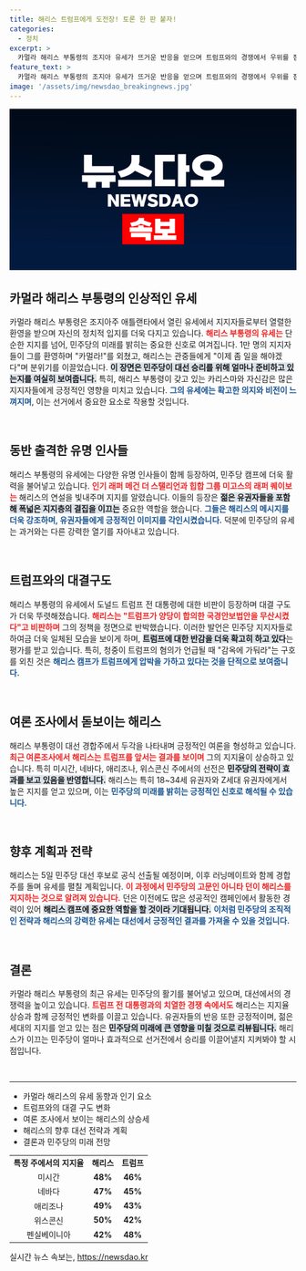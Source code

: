```yaml
---
title: 해리스 트럼프에게 도전장! 토론 한 판 붙자!
categories:
  - 정치
excerpt: >
  카멀라 해리스 부통령의 조지아 유세가 뜨거운 반응을 얻으며 트럼프와의 경쟁에서 우위를 점하고 있다. 7개 핵심 경합주 여론 조사에서 해리스가 트럼프를 제치고 지지를 얻으면서 민주당에 활력을 불어넣고 있다는 분석이 이어지고 있다.
feature_text: >
  카멀라 해리스 부통령의 조지아 유세가 뜨거운 반응을 얻으며 트럼프와의 경쟁에서 우위를 점하고 있다. 7개 핵심 경합주 여론 조사에서 해리스가 트럼프를 제치고 지지를 얻으면서 민주당에 활력을 불어넣고 있다는 분석이 이어지고 있다.
image: '/assets/img/newsdao_breakingnews.jpg'
---
```


<p><img src="/assets/img/newsdao_breakingnews.jpg" alt="ontimetimes 속보" /></p>

<h2 data-ke-size="size26">카멀라 해리스 부통령의 인상적인 유세</h2>

<p data-ke-size="size16">카멀라 해리스 부통령은 조지아주 애틀랜타에서 열린 유세에서 지지자들로부터 열렬한 환영을 받으며 자신의 정치적 입지를 더욱 다지고 있습니다. <b><span style="color: #ee2323;">해리스 부통령의 유세는</span></b> 단순한 지지를 넘어, 민주당의 미래를 밝히는 중요한 신호로 여겨집니다. 1만 명의 지지자들이 그를 환영하며 "카멀라!"를 외쳤고, 해리스는 관중들에게 "이제 좀 일을 해야겠다"며 분위기를 이끌었습니다. <b><span style="background-color: #21538527;">이 장면은 민주당이 대선 승리를 위해 얼마나 준비하고 있는지를 여실히 보여줍니다.</span></b> 특히, 해리스 부통령이 갖고 있는 카리스마와 자신감은 많은 지지자들에게 긍정적인 영향을 미치고 있습니다. <b><span style="color: #1a5490;">그의 유세에는 확고한 의지와 비전이 느껴지며</span></b>, 이는 선거에서 중요한 요소로 작용할 것입니다.</p>

<p data-ke-size="size16">&nbsp;</p>

<h2 data-ke-size="size26">동반 출격한 유명 인사들</h2>

<p data-ke-size="size16">해리스 부통령의 유세에는 다양한 유명 인사들이 함께 등장하여, 민주당 캠프에 더욱 활력을 불어넣고 있습니다. <b><span style="color: #ee2323;">인기 래퍼 메건 더 스탤리언과 힙합 그룹 미고스의 래퍼 퀘이보는</span></b> 해리스의 연설을 빛내주며 지지를 알렸습니다. 이들의 등장은 <b><span style="background-color: #21538527;">젊은 유권자들을 포함해 폭넓은 지지층의 결집을 이끄는</span></b> 중요한 역할을 했습니다. <b><span style="color: #1a5490;">그들은 해리스의 메시지를 더욱 강조하며, 유권자들에게 긍정적인 이미지를 각인시켰습니다.</span></b> 덕분에 민주당의 유세는 과거와는 다른 강력한 열기를 자아내고 있습니다.</p>

<p data-ke-size="size16">&nbsp;</p>

<h2 data-ke-size="size26">트럼프와의 대결구도</h2>

<p data-ke-size="size16">해리스 부통령의 유세에서 도널드 트럼프 전 대통령에 대한 비판이 등장하며 대결 구도가 더욱 뚜렷해졌습니다. <b><span style="color: #ee2323;">해리스는 "트럼프가 양당이 합의한 국경안보법안을 무산시켰다"고 비판하며</span></b> 그의 정책을 정면으로 반박했습니다. 이러한 발언은 민주당 지지자들로 하여금 더욱 일체된 모습을 보이게 하며, <b><span style="background-color: #21538527;">트럼프에 대한 반감을 더욱 확고히 하고 있다</span></b>는 평가를 받고 있습니다. 특히, 청중이 트럼프의 혐의가 언급될 때 "감옥에 가둬라"는 구호를 외친 것은 <b><span style="color: #1a5490;">해리스 캠프가 트럼프에게 압박을 가하고 있다는 것을 단적으로 보여줍니다.</span></b></p>

<p data-ke-size="size16">&nbsp;</p>

<h2 data-ke-size="size26">여론 조사에서 돋보이는 해리스</h2>

<p data-ke-size="size16">해리스 부통령이 대선 경합주에서 두각을 나타내며 긍정적인 여론을 형성하고 있습니다. <b><span style="color: #ee2323;">최근 여론조사에서 해리스는 트럼프를 앞서는 결과를 보이며</span></b> 그의 지지율이 상승하고 있습니다. 특히 미시간, 네바다, 애리조나, 위스콘신 주에서의 선전은 <b><span style="background-color: #21538527;">민주당의 전략이 효과를 보고 있음을 반영합니다.</span></b> 해리스는 특히 18~34세 유권자와 Z세대 유권자에게서 높은 지지를 얻고 있으며, 이는 <b><span style="color: #1a5490;">민주당의 미래를 밝히는 긍정적인 신호로 해석될 수 있습니다.</span></b></p>

<p data-ke-size="size16">&nbsp;</p>

<h2 data-ke-size="size26">향후 계획과 전략</h2>

<p data-ke-size="size16">해리스는 5일 민주당 대선 후보로 공식 선출될 예정이며, 이후 러닝메이트와 함께 경합주를 돌며 유세를 펼칠 계획입니다. <b><span style="color: #ee2323;">이 과정에서 민주당의 고문인 아니타 던이 해리스를 지지하는 것으로 알려져 있습니다.</span></b> 던은 이전에도 많은 성공적인 캠페인에서 활동한 경력이 있어 <b><span style="background-color: #21538527;">해리스 캠프에 중요한 역할을 할 것이라 기대됩니다.</span></b> <b><span style="color: #1a5490;">이처럼 민주당의 조직적인 전략과 해리스의 강력한 유세는 대선에서 긍정적인 결과를 가져올 수 있을 것입니다.</span></b></p>

<p data-ke-size="size16">&nbsp;</p>

<h2 data-ke-size="size26">결론</h2>

<p data-ke-size="size16">카멀라 해리스 부통령의 최근 유세는 민주당의 활기를 불어넣고 있으며, 대선에서의 경쟁력을 높이고 있습니다. <b><span style="color: #ee2323;">트럼프 전 대통령과의 치열한 경쟁 속에서도</span></b> 해리스는 지지율 상승과 함께 긍정적인 변화를 이끌고 있습니다. 유권자들의 반응 또한 긍정적이며, 젊은 세대의 지지를 얻고 있는 점은 <b><span style="background-color: #21538527;">민주당의 미래에 큰 영향을 미칠 것으로 리뷰됩니다.</span></b> 해리스가 이끄는 민주당이 얼마나 효과적으로 선거전에서 승리를 이끌어낼지 지켜봐야 할 시점입니다.</p>

<p data-ke-size="size16">&nbsp;</p>

<hr>

<ul>
    <li>카멀라 해리스의 유세 동향과 인기 요소</li>
    <li>트럼프와의 대결 구도 변화</li>
    <li>여론 조사에서 보이는 해리스의 상승세</li>
    <li>해리스의 향후 대선 전략과 계획</li>
    <li>결론과 민주당의 미래 전망</li>
</ul>

<table style="width: 100%; border-collapse: collapse;">
    <tr>
        <td style="text-align: center; height: 17px;"><b>특정 주에서의 지지율</b></td>
        <td style="text-align: center; height: 17px;"><b>해리스</b></td>
        <td style="text-align: center; height: 17px;"><b>트럼프</b></td>
    </tr>
    <tr>
        <td style="text-align: center; height: 17px;">미시간</td>
        <td style="text-align: center; height: 17px;"><b>48%</b></td>
        <td style="text-align: center; height: 17px;"><b>46%</b></td>
    </tr>
    <tr>
        <td style="text-align: center; height: 17px;">네바다</td>
        <td style="text-align: center; height: 17px;"><b>47%</b></td>
        <td style="text-align: center; height: 17px;"><b>45%</b></td>
    </tr>
    <tr>
        <td style="text-align: center; height: 17px;">애리조나</td>
        <td style="text-align: center; height: 17px;"><b>49%</b></td>
        <td style="text-align: center; height: 17px;"><b>43%</b></td>
    </tr>
    <tr>
        <td style="text-align: center; height: 17px;">위스콘신</td>
        <td style="text-align: center; height: 17px;"><b>50%</b></td>
        <td style="text-align: center; height: 17px;"><b>42%</b></td>
    </tr>
    <tr>
        <td style="text-align: center; height: 17px;">펜실베이니아</td>
        <td style="text-align: center; height: 17px;"><b>42%</b></td>
        <td style="text-align: center; height: 17px;"><b>48%</b></td>
    </tr>
</table>
실시간 뉴스 속보는, <a href="https://newsdao.kr" rel="dofollow">https://newsdao.kr</a>


